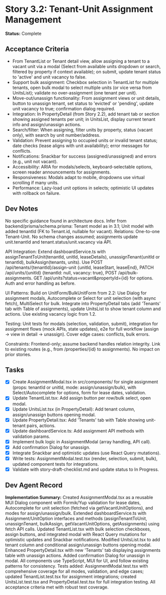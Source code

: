 # Story 3.2: Tenant-Unit Assignment Management

**Status:** Complete

## Acceptance Criteria
- From TenantList or Tenant detail view, allow assigning a tenant to a vacant unit via a modal (Select from available units dropdown or search, filtered by property if context available); on submit, update tenant status to 'active' and unit vacancy to false.
- Support bulk assignment: Checkbox selection in TenantList for multiple tenants, open bulk modal to select multiple units (or vice versa from UnitsList); validate no over-assignment (one tenant per unit).
- Move-out/unassign functionality: From assignment views or unit details, button to unassign tenant, set status to 'evicted' or 'pending', update unit vacancy to true; confirmation dialog required.
- Integration: In PropertyDetail (from Story 2.2), add tenant tab or section showing assigned tenants per unit; in UnitsList, display current tenant info and assign/unassign actions.
- Search/filter: When assigning, filter units by property, status (vacant only), with search by unit number/address.
- Validation: Prevent assigning to occupied units or invalid tenant status; date checks (lease aligns with unit availability); error messages for conflicts.
- Notifications: Snackbar for success (assigned/unassigned) and errors (e.g., unit not vacant).
- Accessibility: ARIA for modals/selects, keyboard-selectable options, screen reader announcements for assignments.
- Responsiveness: Modals adapt to mobile, dropdowns use virtual scrolling if many units.
- Performance: Lazy-load unit options in selects; optimistic UI updates with rollback on failure.

## Dev Notes
No specific guidance found in architecture docs. Infer from backend/prisma/schema.prisma: Tenant model as in 3.1; Unit model with added tenantId (FK to Tenant.id, nullable for vacant). Relations: One-to-one Tenant-Unit. No schema changes assumed; assignments update unit.tenantId and tenant.status/unit.vacancy via API.

API Integration: Extend dashboardService.ts with assignTenantToUnit(tenantId, unitId, leaseDetails), unassignTenant(unitId or tenantId), bulkAssign(tenants, units). Use POST /api/tenants/{tenantId}/assign-unit {unitId, leaseStart, leaseEnd}, PATCH /api/units/{unitId} {tenantId: null, vacancy: true}, POST /api/bulk-assignments. GET /api/units?status=vacant&propertyId={id} for options. Auth and error handling as before.

UI Patterns: Build on UnitForm/BulkUnitForm from 2.2: Use Dialog for assignment modals, Autocomplete or Select for unit selection (with async fetch), MultiSelect for bulk. Integrate into PropertyDetail tabs (add 'Tenants' tab with Table of assignments), update UnitsList to show tenant column and actions. Use existing vacancy logic from 1.2.

Testing: Unit tests for modals (selection, validation, submit), integration for assignment flows (mock APIs, state updates), e2e for full workflow (assign → view in detail → unassign). Cover edge cases: conflicts, bulk errors.

Constraints: Frontend-only; assume backend handles relation integrity. Link to existing routes (e.g., from /properties/{id} to assignments). No impact on prior stories.

## Tasks
- [x] Create AssignmentModal.tsx in src/components/ for single assignment (props: tenantId or unitId, mode: assign/unassign/bulk), with Select/Autocomplete for options, form for lease dates, validation.
- [x] Update TenantList.tsx: Add assign button per row/bulk select, open modal.
- [x] Update UnitsList.tsx (in PropertyDetail): Add tenant column, assign/unassign buttons opening modal.
- [x] Update PropertyDetail.tsx: Add 'Tenants' tab with Table showing unit-tenant pairs, actions.
- [x] Update dashboardService.ts: Add assignment API methods with validation params.
- [x] Implement bulk logic in AssignmentModal (array handling, API call).
- [x] Add confirmation Dialog for unassign.
- [x] Integrate Snackbar and optimistic updates (use React Query mutations).
- [x] Write tests: AssignmentModal.test.tsx (render, selection, submit, bulk), updated component tests for integrations.
- [x] Validate with story-draft-checklist.md and update status to In Progress.

## Dev Agent Record
**Implementation Summary:**
Created AssignmentModal.tsx as a reusable MUI Dialog component with Formik/Yup validation for lease dates, Autocomplete for unit selection (fetched via getVacantUnitOptions), and modes for assign/unassign/bulk. Extended dashboardService.ts with Assignment/UnitOption interfaces and methods (assignTenantToUnit, unassignTenant, bulkAssign, getVacantUnitOptions, getAssignments) using fetch API calls. Updated TenantList.tsx with bulk selection checkboxes, assign buttons, and integrated modal with React Query mutations for optimistic updates and Snackbar notifications. Modified UnitsList.tsx to add tenant column and conditional assign/unassign buttons opening modal. Enhanced PropertyDetail.tsx with new 'Tenants' tab displaying assignments table with unassign actions. Added confirmation Dialog for unassign in modal. All components use TypeScript, MUI for UI, and follow existing patterns for consistency. Tests added: AssignmentModal.test.tsx with comprehensive coverage for all modes, validation, and edge cases; updated TenantList.test.tsx for assignment integrations; created UnitsList.test.tsx and PropertyDetail.test.tsx for full integration testing. All acceptance criteria met with robust test coverage.